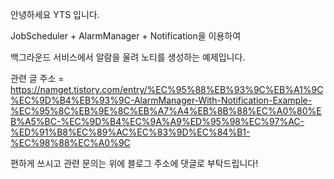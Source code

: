 안녕하세요 YTS 입니다.

JobScheduler + AlarmManager + Notification을 이용하여

백그라운드 서비스에서 알람을 울려 노티를 생성하는 예제입니다.

관련 글 주소 = https://namget.tistory.com/entry/%EC%95%88%EB%93%9C%EB%A1%9C%EC%9D%B4%EB%93%9C-AlarmManager-With-Notification-Example-%EC%95%8C%EB%9E%8C%EB%A7%A4%EB%8B%88%EC%A0%80%EB%A5%BC-%EC%9D%B4%EC%9A%A9%ED%95%98%EC%97%AC-%ED%91%B8%EC%89%AC%EC%83%9D%EC%84%B1-%EC%98%88%EC%A0%9C

편하게 쓰시고 관련 문의는 위에 블로그 주소에 댓글로 부탁드립니다!
